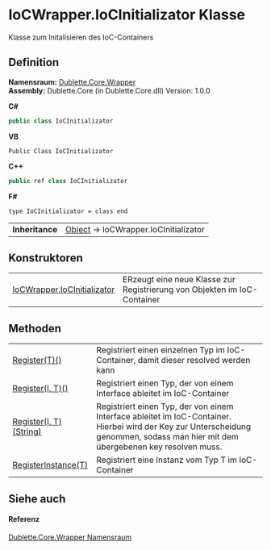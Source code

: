 # IoCWrapper.IoCInitializator Klasse


Klasse zum Initalisieren des IoC-Containers



## Definition
**Namensraum:** <a href="N_Dublette_Core_Wrapper.md">Dublette.Core.Wrapper</a>  
**Assembly:** Dublette.Core (in Dublette.Core.dll) Version: 1.0.0

**C#**
``` C#
public class IoCInitializator
```
**VB**
``` VB
Public Class IoCInitializator
```
**C++**
``` C++
public ref class IoCInitializator
```
**F#**
``` F#
type IoCInitializator = class end
```

<table><tr><td><strong>Inheritance</strong></td><td><a href="https://learn.microsoft.com/dotnet/api/system.object" target="_blank" rel="noopener noreferrer">Object</a>  →  IoCWrapper.IoCInitializator</td></tr>
</table>



## Konstruktoren
<table>
<tr>
<td><a href="M_Dublette_Core_Wrapper_IoCWrapper_IoCInitializator__ctor.md">IoCWrapper.IoCInitializator</a></td>
<td>ERzeugt eine neue Klasse zur Registrierung von Objekten im IoC-Container</td></tr>
</table>

## Methoden
<table>
<tr>
<td><a href="M_Dublette_Core_Wrapper_IoCWrapper_IoCInitializator_Register__1.md">Register(T)()</a></td>
<td>Registriert einen einzelnen Typ im IoC-Container, damit dieser resolved werden kann</td></tr>
<tr>
<td><a href="M_Dublette_Core_Wrapper_IoCWrapper_IoCInitializator_Register__2.md">Register(I, T)()</a></td>
<td>Registriert einen Typ, der von einem Interface ableitet im IoC-Container</td></tr>
<tr>
<td><a href="M_Dublette_Core_Wrapper_IoCWrapper_IoCInitializator_Register__2_1.md">Register(I, T)(String)</a></td>
<td>Registriert einen Typ, der von einem Interface ableitet im IoC-Container. Hierbei wird der Key zur Unterscheidung genommen, sodass man hier mit dem übergebenen key resolven muss.</td></tr>
<tr>
<td><a href="M_Dublette_Core_Wrapper_IoCWrapper_IoCInitializator_RegisterInstance__1.md">RegisterInstance(T)</a></td>
<td>Registriert eine Instanz vom Typ T im IoC-Container</td></tr>
</table>

## Siehe auch


#### Referenz
<a href="N_Dublette_Core_Wrapper.md">Dublette.Core.Wrapper Namensraum</a>  
